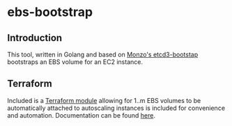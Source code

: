 # ebs-bootstrap
## Introduction
This tool, written in Golang and based on [Monzo's etcd3-bootstap](https://github.com/monzo/etcd3-bootstrap) bootstraps an EBS volume for an EC2 instance. 

## Terraform
Included is a [Terraform module](terraform/modules/attached_ebs) allowing for 1..m EBS volumes to be automatically attached to autoscaling instances is included for convenience and automation. Documentation can be found [here](terraform/modules/attached_ebs/README.md).
